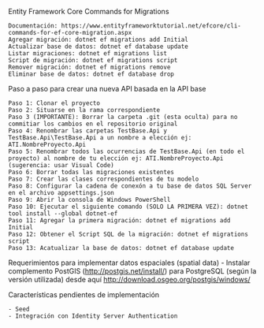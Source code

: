 Entity Framework Core Commands for Migrations

    Documentación: https://www.entityframeworktutorial.net/efcore/cli-commands-for-ef-core-migration.aspx
    Agregar migración: dotnet ef migrations add Initial
    Actualizar base de datos: dotnet ef database update
    Listar migraciones: dotnet ef migrations list
    Script de migración: dotnet ef migrations script
    Remover migración: dotnet ef migrations remove
    Eliminar base de datos: dotnet ef database drop

Paso a paso para crear una nueva API basada en la API base

    Paso 1: Clonar el proyecto
    Paso 2: Situarse en la rama correspondiente
    Paso 3 (IMPORTANTE): Borrar la carpeta .git (esta oculta) para no commitiar los cambios en el repositorio original
    Paso 4: Renombrar las carpetas TestBase.Api y TestBase.Api\TestBase.Api a un nombre a elección ej: ATI.NombreProyecto.Api
    Paso 5: Renombrar todos las ocurrencias de TestBase.Api (en todo el proyecto) al nombre de tu elección ej: ATI.NombreProyecto.Api (sugerencia: usar Visual Code)
    Paso 6: Borrar todas las migraciones existentes
    Paso 7: Crear las clases correspondientes de tu modelo
    Paso 8: Configurar la cadena de conexón a tu base de datos SQL Server en el archivo appsettings.json
    Paso 9: Abrir la consola de Windows PowerShell
    Paso 10: Ejecutar el siguiente comando (SOLO LA PRIMERA VEZ): dotnet tool install --global dotnet-ef
    Paso 11: Agregar la primera migración: dotnet ef migrations add Initial
    Paso 12: Obtener el Script SQL de la migración: dotnet ef migrations script
    Paso 13: Acatualizar la base de datos: dotnet ef database update

Requerimientos para implementar datos espaciales (spatial data)
    - Instalar complemento PostGIS (http://postgis.net/install/) para PostgreSQL (según la versión utilizada) desde aquí http://download.osgeo.org/postgis/windows/

Características pendientes de implementación

    - Seed
    - Integración con Identity Server Authentication

